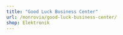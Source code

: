 ```yaml
---
title: "Good Luck Business Center"
url: /monrovia/good-luck-business-center/
shop: Elektronik
---
```

